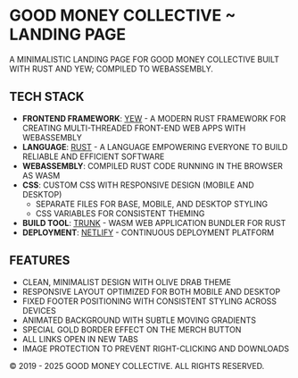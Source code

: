 # GOOD MONEY COLLECTIVE ~ LANDING PAGE

A MINIMALISTIC LANDING PAGE FOR GOOD MONEY COLLECTIVE BUILT WITH RUST AND YEW; COMPILED TO WEBASSEMBLY.

## TECH STACK

- **FRONTEND FRAMEWORK**: [YEW](https://yew.rs/) - A MODERN RUST FRAMEWORK FOR CREATING MULTI-THREADED FRONT-END WEB APPS WITH WEBASSEMBLY
- **LANGUAGE**: [RUST](https://www.rust-lang.org/) - A LANGUAGE EMPOWERING EVERYONE TO BUILD RELIABLE AND EFFICIENT SOFTWARE
- **WEBASSEMBLY**: COMPILED RUST CODE RUNNING IN THE BROWSER AS WASM
- **CSS**: CUSTOM CSS WITH RESPONSIVE DESIGN (MOBILE AND DESKTOP)
  - SEPARATE FILES FOR BASE, MOBILE, AND DESKTOP STYLING
  - CSS VARIABLES FOR CONSISTENT THEMING
- **BUILD TOOL**: [TRUNK](https://trunkrs.dev/) - WASM WEB APPLICATION BUNDLER FOR RUST
- **DEPLOYMENT**: [NETLIFY](https://www.netlify.com/) - CONTINUOUS DEPLOYMENT PLATFORM

## FEATURES

- CLEAN, MINIMALIST DESIGN WITH OLIVE DRAB THEME
- RESPONSIVE LAYOUT OPTIMIZED FOR BOTH MOBILE AND DESKTOP
- FIXED FOOTER POSITIONING WITH CONSISTENT STYLING ACROSS DEVICES
- ANIMATED BACKGROUND WITH SUBTLE MOVING GRADIENTS
- SPECIAL GOLD BORDER EFFECT ON THE MERCH BUTTON
- ALL LINKS OPEN IN NEW TABS
- IMAGE PROTECTION TO PREVENT RIGHT-CLICKING AND DOWNLOADS

© 2019 - 2025 GOOD MONEY COLLECTIVE. ALL RIGHTS RESERVED.
